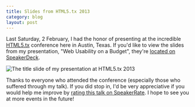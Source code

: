 ```yaml
---
title: Slides from HTML5.tx 2013
category: blog
layout: post
---
```


Last Saturday, 2 February, I had the honor of presenting at the incredible [HTML5.tx][1] conference here in Austin, Texas. If you'd like to view the slides from my presentation, "Web Usability on a Budget", they're [located on SpeakerDeck][2].

![The title slide of my presentation at HTML5.tx 2013][a]

Thanks to everyone who attended the conference (especially those who suffered through my talk). If you did stop in, I'd be very appreciative if you would help me improve by [rating this talk on SpeakerRate][3]. I hope to see you at more events in the future!

[1]: http://www.html5tx.com/
[2]: https://speakerdeck.com/timgthomas/web-usability-on-a-budget-1
[3]: http://speakerrate.com/talks/19641-web-usability-on-a-budget

[a]: /public/images/blog/2013-02-05-01.jpg